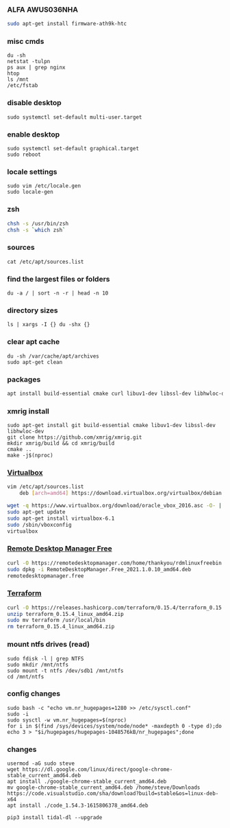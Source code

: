 ### ALFA AWUS036NHA
```bash
sudo apt-get install firmware-ath9k-htc
```

### misc cmds
```
du -sh
netstat -tulpn 
ps aux | grep nginx 
htop 
ls /mnt 
/etc/fstab 
```
### disable desktop
`sudo systemctl set-default multi-user.target`
### enable desktop
```shell 
sudo systemctl set-default graphical.target
sudo reboot
```
### locale settings
```shell
sudo vim /etc/locale.gen
sudo locale-gen
```
### zsh
```bash
chsh -s /usr/bin/zsh 
chsh -s `which zsh`
```
### sources
`cat /etc/apt/sources.list`

### find the largest files or folders
`du -a / | sort -n -r | head -n 10`

### directory sizes
`ls | xargs -I {} du -shx {}`

### clear apt cache
```
du -sh /var/cache/apt/archives
sudo apt-get clean
```
### packages
```bash
apt install build-essential cmake curl libuv1-dev libssl-dev libhwloc-dev python3-pip sudo sysstat htop iotop dstat dnsutils atop ioping net-tools wget
```
### xmrig install
```
sudo apt-get install git build-essential cmake libuv1-dev libssl-dev libhwloc-dev
git clone https://github.com/xmrig/xmrig.git
mkdir xmrig/build && cd xmrig/build
cmake ..
make -j$(nproc)
```    
### [Virtualbox](https://www.virtualbox.org/wiki/Linux_Downloads)
```bash
vim /etc/apt/sources.list
    deb [arch=amd64] https://download.virtualbox.org/virtualbox/debian buster contrib

wget -q https://www.virtualbox.org/download/oracle_vbox_2016.asc -O- | sudo apt-key add -
sudo apt-get update
sudo apt-get install virtualbox-6.1
sudo /sbin/vboxconfig
virtualbox 
```
### [Remote Desktop Manager Free](https://remotedesktopmanager.com/home/download)
```bash
curl -O https://remotedesktopmanager.com/home/thankyou/rdmlinuxfreebin
sudo dpkg -i RemoteDesktopManager.Free_2021.1.0.10_amd64.deb
remotedesktopmanager.free
```
### [Terraform](https://releases.hashicorp.com/terraform)
```bash
curl -O https://releases.hashicorp.com/terraform/0.15.4/terraform_0.15.4_linux_amd64.zip
unzip terraform_0.15.4_linux_amd64.zip
sudo mv terraform /usr/local/bin
rm terraform_0.15.4_linux_amd64.zip
```
### mount ntfs drives (read)
```
sudo fdisk -l | grep NTFS
sudo mkdir /mnt/ntfs
sudo mount -t ntfs /dev/sdb1 /mnt/ntfs
cd /mnt/ntfs
```
### config changes
```shell
sudo bash -c "echo vm.nr_hugepages=1280 >> /etc/sysctl.conf"
sudo -i
sudo sysctl -w vm.nr_hugepages=$(nproc)
for i in $(find /sys/devices/system/node/node* -maxdepth 0 -type d);do echo 3 > "$i/hugepages/hugepages-1048576kB/nr_hugepages";done
```    
### changes
```shell
usermod -aG sudo steve
wget https://dl.google.com/linux/direct/google-chrome-stable_current_amd64.deb
apt install ./google-chrome-stable_current_amd64.deb
mv google-chrome-stable_current_amd64.deb /home/steve/Downloads
https://code.visualstudio.com/sha/download?build=stable&os=linux-deb-x64
apt install ./code_1.54.3-1615806378_amd64.deb

pip3 install tidal-dl --upgrade
```
